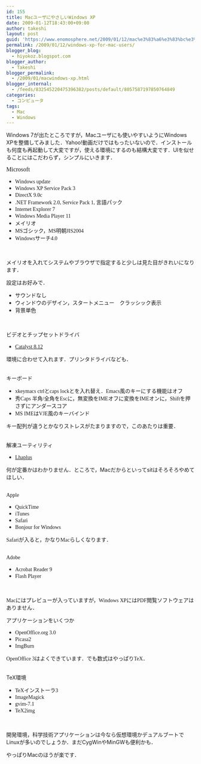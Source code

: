 ```yaml
---
id: 155
title: MacユーザにやさしいWindows XP
date: 2009-01-12T18:43:00+09:00
author: takeshi
layout: post
guid: 'https://www.enomosphere.net/2009/01/12/mac%e3%83%a6%e3%83%bc%e3%82%b6%e3%81%ab%e3%82%84%e3%81%95%e3%81%97%e3%81%84windows-xp/'
permalink: /2009/01/12/windows-xp-for-mac-users/
blogger_blog:
  - hiyokoz.blogspot.com
blogger_author:
  - Takeshi
blogger_permalink:
  - /2009/01/macwindows-xp.html
blogger_internal:
  - /feeds/832545220475396382/posts/default/8057587197850764849
categories:
  - コンピュータ
tags:
  - Mac
  - Windows
---
```

<p lang="ja-JP" style="margin-bottom: 0cm;">Windows 7が出たところですが，Macユーザにも使いやすいようにWindows XPを整備してみました．Yahoo!動画だけではもったいないので．インストールも何度も再起動して大変ですが，使える環境にするのも結構大変です．UIを似せることにはこだわらず，シンプルにいきます．</p>

<p lang="ja-JP" style="margin-bottom: 0cm;"><span style="font-family: Times New Roman, serif;"><span style="font-size: medium;">Microsoft</span></span></p>
<p lang="ja-JP" style="margin-bottom: 0cm;"></p>

<ul>
 	<li><span style="font-family: 'Times New Roman';">Windows update</span></li>
 	<li><span style="font-family: 'Times New Roman';">Windows XP Service Pack 3</span></li>
 	<li><span style="font-family: 'Times New Roman';">DirectX 9.0c</span></li>
 	<li><span style="font-family: Times New Roman, serif;">.NET Framework 2.0, Service Pack 1, </span>言語パック</li>
 	<li><span style="font-family: 'Times New Roman';">Internet Explorer 7</span></li>
 	<li><span style="font-family: 'Times New Roman';">Windows Media Player 11</span></li>
 	<li>メイリオ</li>
 	<li><span style="font-family: Times New Roman, serif;">MS</span>ゴシック，<span style="font-family: Times New Roman, serif;">MS</span>明朝<span style="font-family: Times New Roman, serif;">JIS2004</span></li>
 	<li><span style="font-family: Times New Roman, serif;">Windows</span>サーチ<span style="font-family: Times New Roman, serif;">4.0</span></li>
</ul>
&nbsp;
<p lang="ja-JP" style="margin-bottom: 0cm;">メイリオを入れてシステムやブラウザで指定すると少しは見た目がきれいになります．</p>
<p lang="ja-JP" style="margin-bottom: 0cm;">設定はお好みで．</p>
<p lang="ja-JP" style="margin-bottom: 0cm;"></p>

<ul>
 	<li>サウンドなし</li>
 	<li>ウィンドウのデザイン，スタートメニュー　クラッシック表示</li>
 	<li>背景単色</li>
</ul>
&nbsp;
<p lang="ja-JP" style="margin-bottom: 0cm;">ビデオとチップセットドライバ</p>
<p lang="ja-JP" style="margin-bottom: 0cm;"></p>

<ul>
 	<li><span style="font-family: 'Times New Roman';"><a href="http://game.amd.com/us-en/drivers_catalyst.aspx">Catalyst 8.12</a></span></li>
</ul>
<div><span style="font-family: 'Times New Roman';">環境に合わせて入れます．プリンタドライバなども．</span></div>
&nbsp;
<p style="margin-bottom: 0cm;"><span style="font-family: 'Times New Roman';">キーボード</span></p>
<p style="margin-bottom: 0cm;"></p>

<ul>
 	<li><span style="font-family: Times New Roman, serif;">xkeymacs ctrl</span><span lang="ja-JP">と</span><span style="font-family: Times New Roman, serif;">caps lock</span><span lang="ja-JP">とを入れ替え．</span><span style="font-family: Times New Roman, serif;">Emacs</span><span lang="ja-JP">風のキーにする機能はオフ</span></li>
 	<li>秀<span style="font-family: Times New Roman, serif;">Caps </span>半角<span style="font-family: Times New Roman, serif;">/</span>全角を<span style="font-family: Times New Roman, serif;">Esc</span>に，無変換を<span style="font-family: Times New Roman, serif;">IME</span>オフに変換を<span style="font-family: Times New Roman, serif;">IME</span>オンに，<span style="font-family: Times New Roman, serif;">Shift</span>を押さずにアンダースコア</li>
 	<li><span style="font-family: Times New Roman, serif;">MS IME</span>は<span style="font-family: Times New Roman, serif;">VJE</span>風のキーバインド</li>
</ul>
<div>キー配列が違うとかなりストレスがたまりますので，このあたりは重要．</div>
&nbsp;
<p style="margin-bottom: 0cm;"><span style="font-family: 'Times New Roman';">解凍ユーティリティ</span></p>
<p style="margin-bottom: 0cm;"></p>

<ul>
 	<li><span style="font-family: 'Times New Roman';"><a href="http://www.vector.co.jp/soft/win95/util/se169348.html">Lhaplus</a></span></li>
</ul>
<div>何が定番かはわかりません．ところで，Macだからといってsitはそろそろやめてほしい．</div>
&nbsp;
<p lang="ja-JP" style="margin-bottom: 0cm;"><span style="font-family: Times New Roman, serif;">Apple</span></p>
<p lang="ja-JP" style="margin-bottom: 0cm;"></p>

<ul>
 	<li><span style="font-family: 'Times New Roman';">QuickTime</span></li>
 	<li><span style="font-family: 'Times New Roman';">iTunes</span></li>
 	<li><span style="font-family: 'Times New Roman';">Safari</span></li>
 	<li><span style="font-family: 'Times New Roman';">Bonjour for Windows</span></li>
</ul>
<div><span style="font-family: 'Times New Roman';">Safariが入ると，かなりMacらしくなります．</span></div>
&nbsp;
<p style="margin-bottom: 0cm;"><span style="font-family: 'Times New Roman';">Adobe</span></p>
<p style="margin-bottom: 0cm;"></p>

<ul>
 	<li><span style="font-family: 'Times New Roman';">Acrobat Reader 9</span></li>
 	<li><span style="font-family: 'Times New Roman';">Flash Player</span></li>
</ul>
&nbsp;
<p lang="ja-JP" style="margin-bottom: 0cm;"><span style="font-family: 'Times New Roman';">Macにはプレビューが入っていますが，Windows XPにはPDF閲覧ソフトウェアはありません．</span></p>
<p lang="ja-JP" style="margin-bottom: 0cm;"><span style="font-family: 'Times New Roman';">アプリケーションをいくつか</span></p>
<p lang="ja-JP" style="margin-bottom: 0cm;"></p>

<ul>
 	<li><span style="font-family: 'Times New Roman';">OpenOffice.org 3.0</span></li>
 	<li><span style="font-family: 'Times New Roman';">Picasa2</span></li>
 	<li><span style="font-family: 'Times New Roman';">ImgBurn</span></li>
</ul>
<div><span style="font-family: 'Times New Roman';">OpenOffice 3はよくできています．でも数式はやっぱりTeX．</span></div>
&nbsp;
<p lang="ja-JP" style="margin-bottom: 0cm;">TeX環境</p>
<p lang="ja-JP" style="margin-bottom: 0cm;"></p>

<ul>
 	<li><span style="font-family: Times New Roman, serif;">TeX</span>インストーラ<span style="font-family: Times New Roman, serif;">3</span></li>
 	<li><span style="font-family: 'Times New Roman';">ImageMagick</span></li>
 	<li><span style="font-family: 'Times New Roman';">gvim-7.1</span></li>
 	<li><span style="font-family: 'Times New Roman';">TeX2img</span></li>
</ul>
&nbsp;
<p lang="ja-JP" style="margin-bottom: 0cm;">開発環境，科学技術アプリケーションは今なら仮想環境かデュアルブートでLinuxが多いのでしょうか．まだCygWinやMinGWも便利かも．</p>
<p lang="ja-JP" style="margin-bottom: 0cm;">やっぱりMacのほうが楽です．</p>